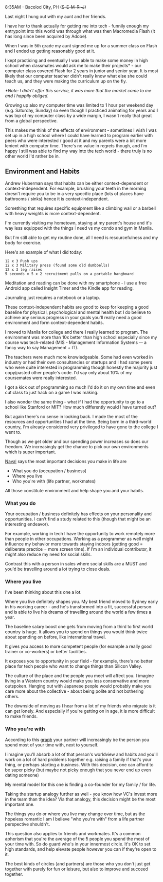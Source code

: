 8:35AM - Bacolod City, PH (~~S-E-M-R~J~~)

Last night I hung out with my aunt and her friends. 

I have her to thank actually for getting me into tech - funnily enough my entrypoint into this world was through what was then Macromedia Flash (it has long since been acquired by Adobe).<!-- excerpt-end -->

When I was in 5th grade my aunt signed me up for a summer class on Flash and I ended up getting reasonably good at it.

I kept practicing and eventually I was able to make some money in high school when classmates would ask me to make their projects* - our computer class covered Flash for 2 years in junior and senior year. It is most likely that our computer teacher didn't really know what else she could teach us, and they were making the curriculum up on the fly. 

_*Note: I didn't offer this service, it was more that the market came to me and I happily obliged._

Growing up also my computer time was limited to 1 hour per weekend day (e.g. Saturday, Sunday) so even though I practiced animating for years and I was top of my computer class by a wide margin, I wasn't really that great from a global perspective.

This makes me think of the effects of environment - sometimes I wish I was set up in a high school where I could have learned to program earlier with peers who were interested / good at it and my parents were a bit more lenient with computer time. There's no value in regrets though, and I'm happy I still was able to find my way into the tech world - there truly is no other world I'd rather be in. 

## Environment and Habits

Andrew Huberman says that habits can be either context-dependent or context-independent. For example, brushing your teeth in the morning doesn't require you to be in a very specific place (lots of places have bathrooms / sinks) hence it is context-independent. 

Something that requires specific equipment like a climbing wall or a barbell with heavy weights is more context-dependent. 

I'm currently visiting my hometown, staying at my parent's house and it's way less equipped with the things I need vs my condo and gym in Manila.

But I'm still able to get my routine done, all I need is resourcefulness and my body for exercise.

Here's an example of what I did today:

```
12 x 3 Push ups
12 x 3 Military press (found some old dumbbells)
12 x 3 leg raises
5 seconds x 5 x 2 recruitment pulls on a portable hangboard
```

Meditation and reading can be done with my smartphone - I use a free Android app called Insight Timer and the Kindle app for reading.

Journaling just requires a notebook or a laptop.

These context-independent habits are good to keep for keeping a good baseline for physical, psychological and mental health but I do believe to achieve any serious progress in your goals you'll really need a good environment and form context-dependent habits.

I moved to Manila for college and there I really learned to program. The environment was more than 10x better than high school especially since my course was tech-related (MIS - Management Information Systems -- a fancy way to say Management + IT).

The teachers were much more knowledgeable. Some had even worked in industry or had their own consultancies or startups and I had some peers who were quite interested in programming though honestly the majority just copy/pasted other people's code. I'd say only about 10% of my coursemates were really interested.

I got a kick out of programming so much I'd do it on my own time and even cut class to just hack on a game I was making.

I also wonder the same thing - what if I had the opportunity to go to a school like Stanford or MIT? How much differently would I have turned out? 

But again there's no sense in looking back. I made the most of the resources and opportunities I had at the time. Being born in a third-world country, I'm already considered very privileged to have gone to the college I went to.

Though as we get older and our spending power increases so does our freedom. We increasingly get the chance to pick our own environments which is super important.

[Naval](https://twitter.com/naval/status/1390216106384584704) says the most important decisions you make in life are

* What you do (occupation / business)
* Where you live 
* Who you're with (life partner, workmates)

All those constitute environment and help shape you and your habits.

### What you do 

Your occupation / business definitely has effects on your personality and opportunities. I can't find a study related to this (though that might be an interesting endeavor). 

For example, working in tech I have the opportunity to work remotely more than people in other occupations. Working as a programmer as well might influence my behavior more towards staying indoors (getting good = deliberate practice = more screen time). If I'm an individual contributor, it might also reduce my need for social skills.

Contrast this with a person in sales where social skills are a MUST and you'd be travelling around a lot trying to close deals.

### Where you live

I've been thinking about this one a lot. 

Where you live definitely shapes you. My best friend moved to Sydney early in his working career - and he's transformed into a fit, successful person and is able to live his dreams of travelling around the world a few times a year. 

The baseline salary boost one gets from moving from a third to first world country is huge. It allows you to spend on things you would think twice about spending on before, like international travel. 

It gives you access to more competent people (for example a really good trainer or co-workers) or better facilities.

It exposes you to opportunity in your field - for example, there's no better place for tech people who want to change things than Silicon Valley.

The culture of the place and the people you meet will affect you. I imagine living in a Western country would make you less conservative and more outspoken. Hanging out with Japanese people would probably make you care more about the collective - about being polite and not bothering others.

The downside of moving as I hear from a lot of my friends who migrate is it can get lonely. And especially if you're getting on in age, it is more difficult to make friends. 

### Who you're with

According to this [graph](https://ourworldindata.org/time-with-others-lifetime) your partner will increasingly be the person you spend most of your time with, next to yourself.

I imagine you'll absorb a lot of that person's worldview and habits and you'll work on a lot of hard problems together e.g. raising a family if that's your thing, or perhaps starting a business. With this decision, one can afford to be super picky (but maybe not picky enough that you never end up even dating someone)

My mental model for this one is finding a co-founder for my family / for life. 

Taking the startup analogy further as well - you know how VC's invest more in the team than the idea? Via that analogy, this decision might be the most important one.

The things you do or where you live may change over time, but as the hopeless romantic I am I believe "who you're with" from a life partner perspective shouldn't.

This question also applies to friends and workmates. It's a common aphorism that you're the average of the 5 people you spend the most of your time with. So do guard who's in your innermost circle. It's OK to set high standards, and help elevate people however you can if they're open to it.

The best kinds of circles (and partners) are those who you don't just get together with purely for fun or leisure, but also to improve and succeed together.